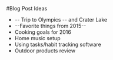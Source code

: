 #Blog Post Ideas
* -- Trip to Olympics -- and Crater Lake
* --Favorite things from 2015--
* Cooking goals for 2016
* Home music setup
* Using tasks/habit tracking software
* Outdoor products review

